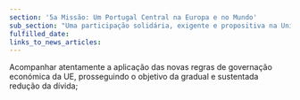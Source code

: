 ```yaml
---
section: '5a Missão: Um Portugal Central na Europa e no Mundo'
sub_section: "Uma participação solidária, exigente e propositiva na União Europeia"
fulfilled_date:
links_to_news_articles:
---
```


Acompanhar atentamente a aplicação das novas regras de governação económica da UE, prosseguindo o objetivo da gradual e sustentada redução da dívida;